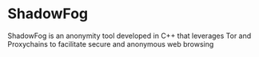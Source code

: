 # ShadowFog
ShadowFog is an anonymity tool developed in C++ that leverages Tor and Proxychains to facilitate secure and anonymous web browsing
